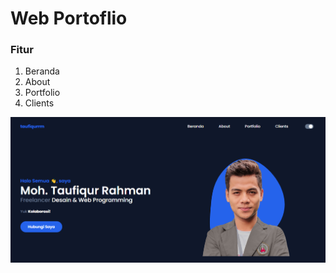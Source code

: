 # Web Portoflio

<!-- ## [Watch it on youtube](link: ) -->

### Fitur
1. Beranda
2. About
3. Portfolio
4. Clients



![Preview](/preview.png)
